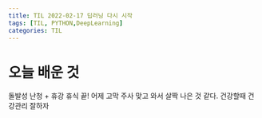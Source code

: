 ```yaml
---
title: TIL 2022-02-17 딥러닝 다시 시작
tags: [TIL, PYTHON,DeepLearning]
categories: TIL
---
```

# 오늘 배운 것 
돌발성 난청 + 휴강 휴식 끝! 
어제 고막 주사 맞고 와서 살짝 나은 것 같다. 
건강할때 건강관리 잘하자 

